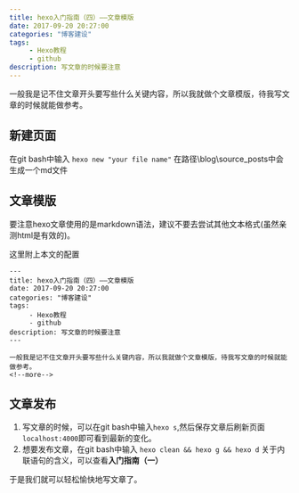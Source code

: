 ```yaml
---
title: hexo入门指南（四）——文章模版
date: 2017-09-20 20:27:00
categories: "博客建设"
tags:
     - Hexo教程
     - github
description: 写文章的时候要注意
---
```


一般我是记不住文章开头要写些什么关键内容，所以我就做个文章模版，待我写文章的时候就能做参考。
<!--more-->

## 新建页面
在git bash中输入
`hexo new "your file name"`
在路径\blog\source\_posts中会生成一个md文件

## 文章模版
要注意hexo文章使用的是markdown语法，建议不要去尝试其他文本格式(虽然亲测html是有效的)。

这里附上本文的配置
```
---
title: hexo入门指南（四）——文章模版
date: 2017-09-20 20:27:00
categories: "博客建设"
tags:
     - Hexo教程
     - github
description: 写文章的时候要注意
---

一般我是记不住文章开头要写些什么关键内容，所以我就做个文章模版，待我写文章的时候就能做参考。
<!--more-->
```

## 文章发布
1. 写文章的时候，可以在git bash中输入`hexo s`,然后保存文章后刷新页面`localhost:4000`即可看到最新的变化。
2. 想要发布文章，在git bash中输入
`hexo clean && hexo g && hexo d`
关于内联语句的含义，可以查看**入门指南（一）**

于是我们就可以轻松愉快地写文章了。
